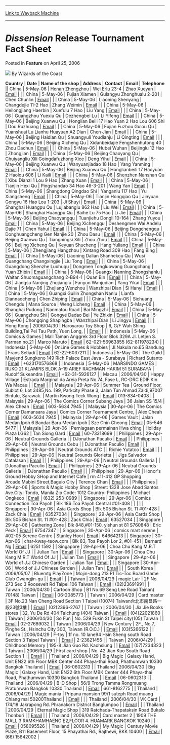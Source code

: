 
---
[Link to Wayback Machine](https://web.archive.org/web/20220627021726/https://magic.wizards.com/en/articles/archive/feature/dissension-release-tournament-fact-sheet-2006-04-25)

[_metadata_:wayback_url]:- "https://magic.wizards.com/en/articles/archive/feature/dissension-release-tournament-fact-sheet-2006-04-25"
[_metadata_:wayback_raw_url]:- "https://web.archive.org/web/20220627021726id_/https://magic.wizards.com/en/articles/archive/feature/dissension-release-tournament-fact-sheet-2006-04-25"
[_metadata_:wayback_capture_timestamp]:- "2022-06-27 02:17:26+00:00"
[_metadata_:description]:- "CountryDateName of the shopAddressContactEmailTelephoneChina5-May-06Henan ZhengzhouWei Erlu 23-4Zhao XueyanEmailChina5-May-06Fujian XiamenGulangyu Zhonghualu 2-201Chen ChunlinEmailChina5-May-06Liaoning ShenyangChangdejie 11-2 HaoZhang WeiminEmailChina5-May-06Heilongjiang HaerbinXuefulu 7 Hao Liu YangEmailChina5-May-06Guangzhou Yuexiu Qu Dezhengbei LuLi"
[_metadata_:generator]:- "Drupal 7 (http://drupal.org)"
---


*Dissension* Release Tournament Fact Sheet
==========================================



 Posted in **Feature**
 on April 25, 2006 






![](https://media.magic.wizards.com/styles/auth_small/public/images/person/wizards_author.jpg)
By Wizards of the Coast













 **Country** | **Date** | **Name of the shop** | **Address** | **Contact** | **Email** | **Telephone** || China | 5-May-06 | Henan Zhengzhou | Wei Erlu 23-4 | Zhao Xueyan | [Email](mailto:zyd769@sina.com) |  |
| China | 5-May-06 | Fujian Xiamen | Gulangyu Zhonghualu 2-201 | Chen Chunlin | [Email](mailto:xmwzp@sina.com) |  |
| China | 5-May-06 | Liaoning Shenyang | Changdejie 11-2 Hao | Zhang Weimin | [Email](mailto:syxingyuan@sina.com) |  |
| China | 5-May-06 | Heilongjiang Haerbin | Xuefulu 7 Hao  | Liu Yang | [Email](mailto:aliuzhe@vip.0451.com) |  |
| China | 5-May-06 | Guangzhou Yuexiu Qu  | Dezhengbei Lu | Li Yifeng | [Email](mailto:magicrabit@hotmail.com) |  |
| China | 5-May-06 | Beijing Xuanwu Qu | Honglian Beili 17 Hao Yuan 2 Hao Lou 606 Shi | Dou Ruzhuang | [Email](mailto:douruzhuang@sina.com) |  |
| China | 5-May-06 | Fujian Fuzhou Gulou Qu | Yuanshuai Lu Lianhu Huayuan A2 Dian | Chen Jian | [Email](mailto:longfei@to-game.com) |  |
| China | 5-May-06 | Beijing Haidian Qu | Shuangyuli Youdianju | Li Qingting | [Email](mailto:boys99849@sohu.com) |  |
| China | 5-May-06 | Beijing Xicheng Qu | Xidanbeidajie Fengshenhutong 40 | Zhou Dachun | [Email](mailto:zdc721@sohu.com) |  |
| China | 5-May-06 | Hubei Wuhan | Beijinglu 12 Hao | Zhongjian | [Email](mailto:zhongjian4@21cn.com) |  |
| China | 5-May-06 | Beijing Chaoyang Qu | Chuiyangliu Xili Goingdafuzhong Xice | Deng Yihui | [Email](mailto:yunxianzi@sohu.com) |  |
| China | 5-May-06 | Beijing Xuanwu Qu | Wanyuanjiadao 18 Hao | Yang Yanming | [Email](mailto:atgyang@sohu.com) |  |
| China | 5-May-06 | Beijing Xuanwu Qu | Honglianbeili 17 Haoyuan 2 Haolou 606 | Li Kaili | [Email](mailto:beijingkadou1993@yahoo.com.cn) |  |
| China | 5-May-06 | Shenzhen Nanshan Qu | Xibu Dianzi 1 Lou 9 Hao | Zhang Xuan | [Email](mailto:braveskf@21cn.com) |  |
| China | 5-May-06 | Tianjin Hexi Qu | Pingshandao 34 Hao 46-3-201 | Wang Yan | [Email](mailto:Wanyan_0224@sina.com) |  |
| China | 5-May-06 | Shangdong Qingdao Shi | Yanganlu 117 Hao | Yu Xiangsheng | [Email](mailto:sandy_sdqd@163.com) |  |
| China | 5-May-06 | Tianjin Hongqiao Qu | Jinyuan Gongyu 16 Hao Lou 1-203 | Ji Shuyi | [Email](mailto:tjxingzhi@hotmail.com) |  |
| China | 5-May-06 | Shanghai Huangpu Qu | Lujiabanglu 862 Hao | Liu Wei | [Email](mailto:hobbymagic@sh163.net) |  |
| China | 5-May-06 | Shanghai Huangpu Qu | Baihe Lu 75 Hao | Li Jie | [Email](mailto:lijie821020@hotmail.com) |  |
| China | 5-May-06 | Beijing Chaoyangqu | Tuanjiehu Dongli 10-164 | Zhang Yuyou | [Email](mailto:laozhangtianyu@sina.com) |  |
| China | 5-May-06 | Beijing Xichengqu | Deshengmen Wai Andelu Dajie 71 | Chen Yahui | [Email](mailto:cardhouse@21cn.com) |  |
| China | 5-May-06 | Beijing Dongchengqu | Donghuangcheng Gen Nanjie 20 | Zhou Dasu | [Email](mailto:zds_magic@163.net) |  |
| China | 5-May-06 | Beijing Xuanwu Qu  | Tiangningsi Xili | Zhou Zhou | [Email](mailto:magicchow@sina.com) |  |
| China | 5-May-06 | Beijing Xicheng Qu | Keyuan Shucheng  | Hang Yuliang | [Email](mailto:kaka_1224@163.com) |  |
| China | 5-May-06 | Zhengjiang Hangzhou  | Xintang Road 309 Hao | Fang Bing | [Email](mailto:unmaskchen@hotmail.com) |  |
| China | 5-May-06 | Liaoning Dalian Shanhekou Qu | Wusi Guangchang Changxingjie  | Liu Tong | [Email](mailto:sccrown@163.com) |  |
| China | 5-May-06 | Guangdong Shenzhe Luohuqu | Dongmen Tongluowang Guangchang | Yuan Zhibin | [Email](mailto:jeepyuan@21cn.com) |  |
| China | 5-May-06 | Guangxi Nanning Zhongshanlu | Waitan Shuomaguangchang 2-B94-1 | Quan Bin | [Email](mailto:quanbin66@sohu.com) |  |
| China | 5-May-06 | Jiangsu Nanjing Zhujianglu  | Fanyun Wanjudian | Yang Yikai | [Email](mailto:yangyk@jlonline.com) |  |
| China | 5-May-06 | Zhejiang Wenzhou  | Wanzhipai Dian | Si Hanyi | [Email](mailto:sihanyi@hotmail.com) |  |
| China | 5-May-06 | Guangxi Guilin Zhongshan Nanlu | Lianfa Diannaocheng | Chen Zhiping | [Email](mailto:gto1980@sohu.com) |  |
| China | 5-May-06 | Sichuang Chengdu | Mana Source | Weng Licheng | [Email](mailto:makotoid4@yahoo.com.cn) |  |
| China | 5-May-06 | Shanghai Pudong | Nanmatou Road | Bai Mingzhi | [Email](mailto:bmz2004@hotmail.com) |  |
| China | 5-May-06 | Guangzhou Shi | Gongye Dadao Bei | Ye Zhixin | [Email](mailto:Mgfiaxt@hotmail.com) |  |
| China | 5-May-06 | Chongqing Shapingba | Wanzhipai Dian | Li Jingyu | [Email](mailto:anrainlee@163.com) |  |
| Hong Kong | 2006/04/30 | Haroyarou Toy Shop  | 6, G/F Wah Shing Building,Tai Pei Tau Path, Yuen Long, |  | [Email](mailto:knuckle2000_hk@yahoo.com.hk) |  |
| Indonesia | 5-May-06 | Comics & Games | Mall Taman Anggrek 3rd Floor Blok 329A Jl. Letjen S. Parman no.21 | Marco Maruto | [Email](mailto:mmarco@centrin.net.id) | 62-021-56963855 (62-811978234) |
| Indonesia | 5-May-06 | OnLine Games & Hobbies | Jl.Nakula no.65 Bandung | Frans Setiadi | [Email](mailto:cyber_co@melsa.net.id) | 62-22-6037211 |
| Indonesia | 5-May-06 | The Guild | Mayjend Sungkono 149 Rich Palace East Java - Surabaya | Richard Sutanto | [Email](mailto:kojack81_2001@yahoo.com) | +623170576868 |
| Indonesia | 5-May-06 | MARSINDO GAMES | RUKO 21 KLAMPIS BLOK A-19 ARIEF RACHMAN HAKIM 51 SURABAYA | Rudolf Sukeandra | [Email](mailto:marsindo@rad.net.id) | +62-31-5926127 |
| Macau | 2006/04/30 | Happy Village | Estrada Marginal da Areia Preta No.74, Fase L, RC-DRC EDIF.Kin Wa Macau |  | [Email](mailto:wid_chan@yahoo.com.hk) |  |
| Malaysia | 29-Apr-06 | Summer Tea | Ground Floor, Sublot 6, Lot 3485,No. 199, Parkcity Phase 3, Jalan Tun Ahmad Zaidi,97007 Bintulu, Sarawak. | Martin Kwong Teck Wong | [Email](mailto:martin_wkt@hotmail.com) | 013-834-0408 |
| Malaysia | 29-Apr-06 | The Comics Corner Subang Jaya | 36 Jalan SS 15/4 | Alex Cheah | [Email](mailto:op@comiccor.com) | 603-5634 7945 |
| Malaysia | 30-Apr-06 | The Comics Corner Damansara Jaya | Comics Corner Tournament Centre,  | Alex Cheah | [Email](mailto:op@comiccor.com) | 603-5634 7945 |
| Malaysia | 29-Apr-06 | Games Vault | Jalan Medan Ipoh 6 Bandar Baru Medan Ipoh | Sze Chin Cheong | [Email](mailto:gamevault_itc@yahoo.com) | 05-546 5477 |
| Malaysia | 29-Apr-06 | Perniagaan permainan Hwa ching | Holiday Plaza LG62 | Tan Siong Gard | [Email](mailto:hwaching62@hotmail.com) | 60-73318699 |
| Philippines | 29-Apr-06 | Neutral Grounds Galleria |  | DJonathan Paculio | [Email](mailto:djinn@neutralgrounds.net) |  |
| Philippines | 29-Apr-06 | Neutral Grounds Cebu |  | DJonathan Paculio | [Email](mailto:djinn@neutralgrounds.net) |  |
| Philippines | 29-Apr-06 | Neutral Grounds ATC |  | Richie Yutatco | [Email](mailto:ng.atc@neutralgrounds.net) |  |
| Philippines | 29-Apr-06 | Neutral Grounds Glorietta |  | Jigs Salvador Catalasan | [Email](mailto:j_catalasan@yahoo.com) |  |
| Philippines | 29-Apr-06 | Neutral Grounds Galleria |  | DJonathan Paculio | [Email](mailto:djinn@neutralgrounds.net) |  |
| Philippines | 29-Apr-06 | Neutral Grounds Galleria |  | DJonathan Paculio | [Email](mailto:djinn@neutralgrounds.net) |  |
| Philippines | 29-Apr-06 | Honor's Ground Hobby SHop and Internet Cafe | rm 411-412 GP Shopping Arcade.Mabini Street,Baguio City | Terence Chan | [Email](mailto:togashiterry@hotmail.com) |  |
| Philippines | 29-Apr-06 | Sports & Magic Hobby Shop | Street: 1328 Jose Abad Santos Ave.City: Tondo, Manila Zip Code: 1012 Country: Philippines | Michael Ongkeco | [Email](mailto:ongkeco@hotmail.com) | (632) 253-0989 |
| Singapore | 29-Apr-06 | Comics Connection Toa Payoh | Blk 186 Toa Payoh Central #01-408  |  |  |  |
| Singapore | 30-Apr-06 | Asia Cards Shop | Blk 505 Bishan St. 11 #01-428 | Zack Chia | [Email](mailto:zackchia@hotmail.com) | 63527034 |
| Singapore | 29-Apr-06 | Asia Cards Shop | Blk 505 Bishan St. 11 #01-428 | Zack Chia | [Email](mailto:zackchia@hotmail.com) | 63527034 |
| Singapore | 29-Apr-06 | Gathering Zone | Blk 848,#01-150, yishun st 81 S760848 | Eric Peck | [Email](mailto:gathering_zone@yahoo.com.sg) | 67547347 |
| Singapore | 30-Apr-06 | comics mart serene | #02-05 Serene Centre | Stanley Hooi | [Email](mailto:stanley30_magic@hotmail.com) | 64664213 |
| Singapore | 30-Apr-06 | char-kway-teow.com | Blk 83, Toa Payoh Lor 2, #01-451 | Bernard Ng | [Email](mailto:bernardng@char-kway-teow.com) | 6251 1592 |
| Singapore | 29-Apr-06 | Choa Chu Kang M.R.T World Of JJ |  | Julian Tan | [Email](mailto:pandajt@yahoo.com) |  |
| Singapore | 30-Apr-06 | Choa Chu Kang M.R.T World Of JJ |  | Julian Tan | [Email](mailto:pandajt@yahoo.com) |  |
| Singapore | 29-Apr-06 | World of J.J Chinese Garden |  | Julian Tan | [Email](mailto:pandajt@yahoo.com) |  |
| Singapore | 30-Apr-06 | World of J.J Chinese Garden |  | Julian Tan | [Email](mailto:pandajt@yahoo.com) |  |
| South Korea | 2006/05/07 | Bluemtg PlayZone  | Mojin-dong 213 F1 Tic-Toc Board Game Club Gwangjin-gu  |  | [Email](mailto:sky746@hanmail.net) |  |
| Taiwan | 2006/04/29 | magic Lair | 2F No 273 Sec 3 Roosevelt Rd Taipei 106 Taiwan |  | [Email](mailto:wang0111@msn.com) | (02)23691991 |
| Taiwan | 2006/04/30 | Cartoon Shop | B1 No.69 Seng Lee Road Tainan( 70148) Taiwan |  | [Email](mailto:gerry24.ca@msa.hinet.net) | 06-2085773 |
| Taiwan | 2006/04/29 | Card master | 3F No.23 Nan Cheng Road Section 1 Taipei (10074) Taiwan台北市南昌路一段23號3樓 |  | [Email](mailto:ayuchrisjp@yahoo.com.tw) | (02)2396-2767 |
| Taiwan | 2006/04/30 | Jia Jie Books stores | 32, Yu De Rd 404 Taichung (404) Taiwan |  | [Email](mailto:b2040755@ms57.hinet.net) | (04)22021860 |
| Taiwan | 2006/04/30 | So Fun | No. 529 Fukin St Taipei city(105) Taiwan |  | [Email](mailto:serra44@pchome.com.tw) | 02-27689032 |
| Taiwan | 2006/04/29 | New Century  | 2F., No.7, Pinghe St., Hsinchu City 300, Taiwan (R.O.C.) |  | [Email](mailto:chnag1107@yahoo.com.tw) | (03)5266122 |
| Taiwan | 2006/04/29 | F-toy | 1f no. 10 lane94 Hsin Sheng south Road Section 3 TaipeI Taiwan  |  | [Email](mailto:fantasy.toy@msa.hinet.net) | 2-23621455 |
| Taiwan | 2006/04/29 | Childhood Memory | 195-8 Jian Guo Rd. Kaohsiung |  | [Email](mailto:chuhusehlan4912@yahoo.com.tw) | (07)7234323 |
| Taiwan | 2006/04/29 | First card shop | No. 42 Jian Kuo South Road Section 1 |  | [Email](mailto:ab.bot@msa.hinet.net) |  |
| Thailand | 2006/04/29 | Big Magic | Galaxy Hand, Unit EN22 6th Floor MBK Center 444 Phaya-thai Road, Phathumwan 10330 Bangkok Thailand |  | [Email](mailto:titynong@hotmail.com) | 06-0602313 |
| Thailand | 2006/04/30 | Big Magic | Galaxy Hand, Unit EN22 6th Floor MBK Center 444 Phaya-thai Road, Phathumwan 10330 Bangkok Thailand |  | [Email](mailto:titynong@hotmail.com) | 06-0602313 |
| Thailand | 2006/04/29 | B-D Shop | 56/9 Trong Tamma Rongmuang Pratumwan Bangkok 10330 Thailand |  | [Email](mailto:scratch_zero@hotmail.com) | 661-8162775 |
| Thailand | 2006/04/29 | Magic mania | Pripana mansion 99/1 suteph Road muang Chiang mai 50200Thailand |  | [Email](mailto:champ_peekapoo@hotmail.com) |  |
| Thailand | 2006/04/30 | VK Card | 174/18 Jakrapong Rd. Phranakorn District Banglumpoo  |  | [Email](mailto:heytavan@yahoo.com) |  |
| Thailand | 2006/04/29 | Eternal Magic Shop | 319 Ratchada-Thapataksin Road Bukalo Thonburi |  | [Email](mailto:putoon@loxinfo.co.th) |  |
| Thailand | 2006/04/29 | Card master 2 | 1909 THE MALL 3 RAMKHAMHAENG E2,FLOOR 4. HUAMARK BANGKOK 10240 |  | [Email](mailto:cardmaster2_bkk@hotmail.com) | 058095526 |
| Thailand | 2006/04/29 | My Magic | Century Movie Plaze, B11 Basement Floor, 15 Phayathai Rd., Rajthewi, BKK 10400 |  | [Email](mailto:oh_mymagic@yahoo.com) | (66) 15642002 |







